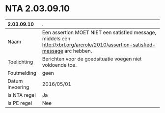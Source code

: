 # NTA 2.03.09.10

 2.03.09.10 | . 
 :--- | :--- 
 Naam | Een assertion MOET NIET een satisfied message, middels een http://xbrl.org/arcrole/2010/assertion-satisfied-message arc hebben. 
 Toelichting | Berichten voor de goedsituatie voegen niet voldoende toe. 
 Foutmelding | geen 
 Datum invoering | 2016/05/01 
 Is NTA regel | Ja 
 Is PE regel | Nee 

